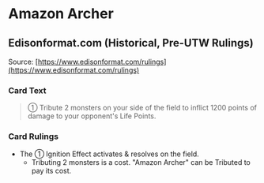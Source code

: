 # Amazon Archer

## Edisonformat.com (Historical, Pre-UTW Rulings)

Source: [https://www.edisonformat.com/rulings](https://www.edisonformat.com/rulings)

### Card Text

> ① Tribute 2 monsters on your side of the field to inflict 1200 points of damage to your opponent's Life Points.

### Card Rulings

*   The ① Ignition Effect activates & resolves on the field.
    *   Tributing 2 monsters is a cost. "Amazon Archer" can be Tributed to pay its cost.
